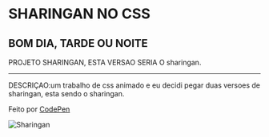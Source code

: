 # SHARINGAN NO CSS
## BOM DIA, TARDE OU NOITE <br>
PROJETO SHARINGAN, ESTA VERSAO SERIA O sharingan.
<hr>
DESCRIÇAO:um trabalho de css animado e eu decidi pegar duas versoes de sharingan, esta sendo o sharingan.
<br>

Feito por [CodePen](https://codepen.io/Hudson-Ribeiro-B-rbara-J-nior/pen/WNBrOjV)

![Sharingan](https://github.com/HudsonRBJr/Sharinga/assets/162808613/a1bbbb15-66b1-4e1f-bc94-4dbb486cc619)
